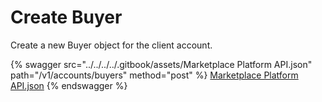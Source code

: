 # Create Buyer

Create a new Buyer object for the client account.

{% swagger src="../../../../.gitbook/assets/Marketplace Platform API.json" path="/v1/accounts/buyers" method="post" %}
[Marketplace Platform API.json](<../../../../.gitbook/assets/Marketplace Platform API.json>)
{% endswagger %}
